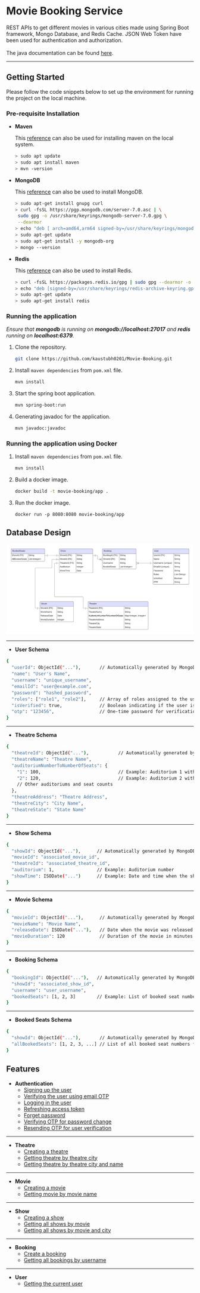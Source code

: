 <!-- ABOUT THE PROJECT -->

# Movie Booking Service

REST APIs to get different movies in various cities made using Spring Boot framework, Mongo Database, and Redis Cache. JSON Web Token have been used for authentication and authorization.
<br>
<br>
The java documentation can be found <a href="https://movie-booking-services-docs.netlify.app/">here</a>. 

<hr>

<!-- GETTING STARTED -->

## Getting Started

Please follow the code snippets below to set up the environment for running the project on the local machine.

### Pre-requisite Installation

* <b>Maven</b>

  This <a href="https://www.digitalocean.com/community/tutorials/install-maven-linux-ubuntu">reference</a> can also be used for installing maven on the local system.

  ```sh
  > sudo apt update
  > sudo apt install maven
  > mvn -version
  ```
* <b>MongoDB</b>

  This <a href="https://www.mongodb.com/docs/manual/tutorial/install-mongodb-on-ubuntu/">reference</a> can also be used to install MongoDB.

  ```sh
  > sudo apt-get install gnupg curl
  > curl -fsSL https://pgp.mongodb.com/server-7.0.asc | \
   sudo gpg -o /usr/share/keyrings/mongodb-server-7.0.gpg \
   --dearmor
  > echo "deb [ arch=amd64,arm64 signed-by=/usr/share/keyrings/mongodb-server-7.0.gpg ] https://repo.mongodb.org/apt/ubuntu jammy/mongodb-org/7.0 multiverse" | sudo tee /etc/apt/sources.list.d/mongodb-org-7.0.list
  > sudo apt-get update
  > sudo apt-get install -y mongodb-org
  > mongo --version
  ```
* <b>Redis</b>

  This <a href="https://redis.io/docs/install/install-redis/install-redis-on-linux/">reference</a> can also be used to install Redis.

  ```sh
  > curl -fsSL https://packages.redis.io/gpg | sudo gpg --dearmor -o /usr/share/keyrings/redis-archive-keyring.gpg
  > echo "deb [signed-by=/usr/share/keyrings/redis-archive-keyring.gpg] https://packages.redis.io/deb $(lsb_release -cs) main" | sudo tee /etc/apt/sources.list.d/redis.list
  > sudo apt-get update
  > sudo apt-get install redis
  ```

### Running the application

<i>Ensure that <b>mongodb</b> is running on <b>mongodb://localhost:27017</b> and <b>redis</b> running on <b>localhost:6379</b>.</i>

1. Clone the repository.
   ```sh
   git clone https://github.com/kaustubh0201/Movie-Booking.git
   ```
2. Install `maven dependencies` from `pom.xml` file.
   ```sh
   mvn install
   ```
3. Start the spring boot application.
   ```sh
   mvn spring-boot:run
   ```
4. Generating javadoc for the application.
   ```sh
   mvn javadoc:javadoc
   ```
   
### Running the application using Docker

1. Install `maven dependencies` from `pom.xml` file.
   ```sh
   mvn install
   ```
2. Build a docker image.
   ```sh
   docker build -t movie-booking/app .
   ```
3. Run the docker image.
   ```shell
   docker run -p 8080:8080 movie-booking/app
   ```

## Database Design

<p align="center">
   <img src="./readme-resources/ERD-Spring-Boot.png" alt="ER Diagram">
</p>

<hr>

* **User Schema**

```sh
{
  "userId": ObjectId("..."),       // Automatically generated by MongoDB
  "name": "User's Name",
  "username": "unique_username",
  "emailId": "user@example.com",
  "password": "hashed_password",
  "roles": ["role1", "role2"],     // Array of roles assigned to the user
  "isVerified": true,              // Boolean indicating if the user is verified
  "otp": "123456",                 // One-time password for verification
}
```

<hr>

* **Theatre Schema**

```sh
{
  "theatreId": ObjectId("..."),           // Automatically generated by MongoDB
  "theatreName": "Theatre Name",
  "auditoriumNumberToNumberOfSeats": {
    "1": 100,                             // Example: Auditorium 1 with 100 seats
    "2": 120,                             // Example: Auditorium 2 with 120 seats
    // Other auditoriums and seat counts
  },
  "theatreAddress": "Theatre Address",
  "theatreCity": "City Name",
  "theatreState": "State Name"
}

```

<hr>

* **Show Schema**

```sh
{
  "showId": ObjectId("..."),      // Automatically generated by MongoDB
  "movieId": "associated_movie_id",
  "theatreId": "associated_theatre_id",
  "auditorium": 1,                // Example: Auditorium number
  "showTime": ISODate("...")      // Example: Date and time when the show starts
}

```

<hr>

* **Movie Schema**

```sh
{
  "movieId": ObjectId("..."),      // Automatically generated by MongoDB
  "movieName": "Movie Name",
  "releaseDate": ISODate("..."),   // Date when the movie was released
  "movieDuration": 120             // Duration of the movie in minutes
}

```

<hr>

* **Booking Schema**

```sh
{
  "bookingId": ObjectId("..."),   // Automatically generated by MongoDB
  "showId": "associated_show_id",
  "username": "user_username",
  "bookedSeats": [1, 2, 3]        // Example: List of booked seat numbers
}
```

<hr>

* **Booked Seats Schema**

```sh
{
  "showId": ObjectId("..."),       // Automatically generated by MongoDB
  "allBookedSeats": [1, 2, 3, ...] // List of all booked seat numbers for the show
}

```

## Features
* **Authentication**
  * <a href="https://github.com/kaustubh0201/Movie-Booking/blob/main/readme-media-resources/auth/UserSignUp.md">Signing up the user</a>
  * <a href="https://github.com/kaustubh0201/Movie-Booking/blob/main/readme-media-resources/auth/UserVerification.md">Verifying the user using email OTP </a>
  * <a href="https://github.com/kaustubh0201/Movie-Booking/blob/main/readme-media-resources/auth/UserLogin.md">Logging in the user </a>
  * <a href="https://github.com/kaustubh0201/Movie-Booking/blob/main/readme-media-resources/auth/RefreshAccessToken.md">Refreshing access token </a>
  * <a href="https://github.com/kaustubh0201/Movie-Booking/blob/main/readme-media-resources/auth/ForgetPassword.md">Forget password </a>
  * <a href="https://github.com/kaustubh0201/Movie-Booking/blob/main/readme-media-resources/auth/VerifyingPasswordChange.md">Verifying OTP for password change </a>
  * <a href="https://github.com/kaustubh0201/Movie-Booking/blob/main/readme-media-resources/auth/ResendingOTPUserVerification.md">Resending OTP for user verification </a>
<hr>

* **Theatre**
  * <a href="https://github.com/kaustubh0201/Movie-Booking/blob/main/readme-media-resources/theatre/TheatreCreation.md">Creating a theatre</a>
  * <a href="https://github.com/kaustubh0201/Movie-Booking/blob/main/readme-media-resources/theatre/GettingTheatreByCity.md">Getting theatre by theatre city</a>
  * <a href="https://github.com/kaustubh0201/Movie-Booking/blob/main/readme-media-resources/theatre/GettingTheatreByCityAndName.md">Getting theatre by theatre city and name</a>
<hr>

* **Movie**
  * <a href="https://github.com/kaustubh0201/Movie-Booking/blob/main/readme-media-resources/movie/MovieCreation.md">Creating a movie</a>
  * <a href="https://github.com/kaustubh0201/Movie-Booking/blob/main/readme-media-resources/movie/GettingMovieByName.md">Getting movie by movie name</a>
<hr>

* **Show**
  * <a href="https://github.com/kaustubh0201/Movie-Booking/blob/main/readme-media-resources/show/ShowCreation.md">Creating a show</a>
  * <a href="https://github.com/kaustubh0201/Movie-Booking/blob/main/readme-media-resources/show/GettingShowByMovie.md">Getting all shows by movie</a>
  * <a href="https://github.com/kaustubh0201/Movie-Booking/blob/main/readme-media-resources/show/GettingShowByMovieAndCity.md">Getting all shows by movie and city</a>
<hr>

* **Booking**
  * <a href="https://github.com/kaustubh0201/Movie-Booking/blob/main/readme-media-resources/booking/BookingCreation.md">Create a booking</a>
  * <a href="https://github.com/kaustubh0201/Movie-Booking/blob/main/readme-media-resources/booking/GettingBookingByUsername.md">Getting all bookings by username</a>
<hr>

* **User**
  * <a href="https://github.com/kaustubh0201/Movie-Booking/blob/main/readme-media-resources/user/GettingCurrentUser.md">Getting the current user</a>